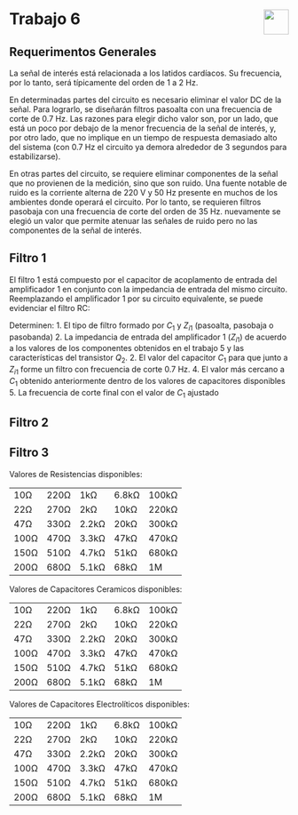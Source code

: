 # <img src="https://julianodb.github.io/SISTEMAS_ELECTRONICOS_PARA_INGENIERIA_BIOMEDICA/img/logo_fing.png?raw=true" align="right" height="45"> Trabajo 6

## Requerimentos Generales

La señal de interés está relacionada a los latidos cardíacos. Su frecuencia, por lo tanto, será típicamente del orden de 1 a 2 Hz. 

En determinadas partes del circuito es necesario eliminar el valor DC de la señal. Para lograrlo, se diseñarán filtros pasoalta con una frecuencia de corte de 0.7 Hz. Las razones para elegir dicho valor son, por un lado, que está un poco por debajo de la menor frecuencia de la señal de interés, y, por otro lado, que no implique en un tiempo de respuesta demasiado alto del sistema (con 0.7 Hz el circuito ya demora alrededor de 3 segundos para estabilizarse).

En otras partes del circuito, se requiere eliminar componentes de la señal que no provienen de la medición, sino que son ruido. Una fuente notable de ruido es la corriente alterna de 220 V y 50 Hz presente en muchos de los ambientes donde operará el circuito. Por lo tanto, se requieren filtros pasobaja con una frecuencia de corte del orden de 35 Hz. nuevamente se elegió un valor que permite atenuar las señales de ruido pero no las componentes de la señal de interés.

## Filtro 1

El filtro 1 está compuesto por el capacitor de acoplamento de entrada del amplificador 1 en conjunto con la impedancia de entrada del mismo circuito. Reemplazando el amplificador 1 por su circuito equivalente, se puede evidenciar el filtro RC:


Determinen:
    1. El tipo de filtro formado por $C_1$ y $Z_{i1}$ (pasoalta, pasobaja o pasobanda)
    2. La impedancia de entrada del amplificador 1 ($Z_{i1}$) de acuerdo a los valores de los componentes obtenidos en el trabajo 5 y las características del transistor $Q_2$.
    2. El valor del capacitor $C_1$ para que junto a $Z_{i1}$ forme un filtro con frecuencia de corte 0.7 Hz.
    4. El valor más cercano a $C_1$ obtenido anteriormente dentro de los valores de capacitores disponibles
    5. La frecuencia de corte final con el valor de $C_1$ ajustado
    
## Filtro 2
## Filtro 3

Valores de Resistencias disponibles:

|   |  |        |       |  |
|------|------|-----------|------------|-------|
| 10Ω  | 220Ω | 1kΩ       | 6.8kΩ      | 100kΩ |
| 22Ω  | 270Ω | 2kΩ       | 10kΩ       | 220kΩ |
| 47Ω  | 330Ω | 2.2kΩ     | 20kΩ       | 300kΩ |
| 100Ω | 470Ω | 3.3kΩ     | 47kΩ       | 470kΩ |
| 150Ω | 510Ω | 4.7kΩ     | 51kΩ       | 680kΩ |
| 200Ω | 680Ω | 5.1kΩ     | 68kΩ       | 1M    |


Valores de Capacitores Ceramicos disponibles:

|   |  |        |       |  |
|------|------|-----------|------------|-------|
| 10Ω  | 220Ω | 1kΩ       | 6.8kΩ      | 100kΩ |
| 22Ω  | 270Ω | 2kΩ       | 10kΩ       | 220kΩ |
| 47Ω  | 330Ω | 2.2kΩ     | 20kΩ       | 300kΩ |
| 100Ω | 470Ω | 3.3kΩ     | 47kΩ       | 470kΩ |
| 150Ω | 510Ω | 4.7kΩ     | 51kΩ       | 680kΩ |
| 200Ω | 680Ω | 5.1kΩ     | 68kΩ       | 1M    |

Valores de Capacitores Electrolíticos disponibles:

|   |  |        |       |  |
|------|------|-----------|------------|-------|
| 10Ω  | 220Ω | 1kΩ       | 6.8kΩ      | 100kΩ |
| 22Ω  | 270Ω | 2kΩ       | 10kΩ       | 220kΩ |
| 47Ω  | 330Ω | 2.2kΩ     | 20kΩ       | 300kΩ |
| 100Ω | 470Ω | 3.3kΩ     | 47kΩ       | 470kΩ |
| 150Ω | 510Ω | 4.7kΩ     | 51kΩ       | 680kΩ |
| 200Ω | 680Ω | 5.1kΩ     | 68kΩ       | 1M    |


